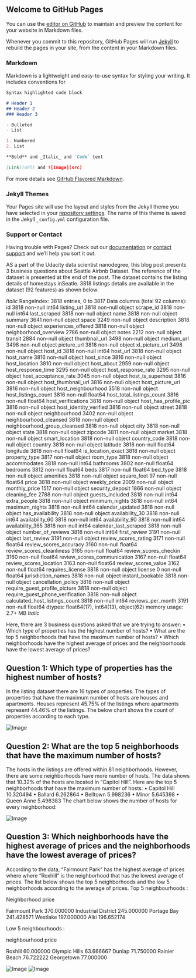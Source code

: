 ## Welcome to GitHub Pages

You can use the [editor on GitHub](https://github.com/fahad7033/Write-a-Data-Science-Blog-Post-for-seattle-Airbnb-listings-/edit/gh-pages/index.md) to maintain and preview the content for your website in Markdown files.

Whenever you commit to this repository, GitHub Pages will run [Jekyll](https://jekyllrb.com/) to rebuild the pages in your site, from the content in your Markdown files.

### Markdown

Markdown is a lightweight and easy-to-use syntax for styling your writing. It includes conventions for

```markdown
Syntax highlighted code block

# Header 1
## Header 2
### Header 3

- Bulleted
- List

1. Numbered
2. List

**Bold** and _Italic_ and `Code` text

[Link](url) and ![Image](src)
```

For more details see [GitHub Flavored Markdown](https://guides.github.com/features/mastering-markdown/).

### Jekyll Themes

Your Pages site will use the layout and styles from the Jekyll theme you have selected in your [repository settings](https://github.com/fahad7033/Write-a-Data-Science-Blog-Post-for-seattle-Airbnb-listings-/settings/pages). The name of this theme is saved in the Jekyll `_config.yml` configuration file.

### Support or Contact

Having trouble with Pages? Check out our [documentation](https://docs.github.com/categories/github-pages-basics/) or [contact support](https://support.github.com/contact) and we’ll help you sort it out.





AS a part of the Udacity data scientist nanodegree, this blog post presents 3 business questions about Seattle Airbnb Dataset. The reference of the dataset is presented at the end of the post.
The dataset contains the listing details of homestays inSeatle. 3818 listings details are available in the dataset (92 features) as shown below:

_Italic_
RangeIndex: 3818 entries, 0 to 3817
Data columns (total 92 columns):
id                                  3818 non-null int64
listing_url                         3818 non-null object
scrape_id                           3818 non-null int64
last_scraped                        3818 non-null object
name                                3818 non-null object
summary                             3641 non-null object
space                               3249 non-null object
description                         3818 non-null object
experiences_offered                 3818 non-null object
neighborhood_overview               2786 non-null object
notes                               2212 non-null object
transit                             2884 non-null object
thumbnail_url                       3498 non-null object
medium_url                          3498 non-null object
picture_url                         3818 non-null object
xl_picture_url                      3498 non-null object
host_id                             3818 non-null int64
host_url                            3818 non-null object
host_name                           3816 non-null object
host_since                          3816 non-null object
host_location                       3810 non-null object
host_about                          2959 non-null object
host_response_time                  3295 non-null object
host_response_rate                  3295 non-null object
host_acceptance_rate                3045 non-null object
host_is_superhost                   3816 non-null object
host_thumbnail_url                  3816 non-null object
host_picture_url                    3816 non-null object
host_neighbourhood                  3518 non-null object
host_listings_count                 3816 non-null float64
host_total_listings_count           3816 non-null float64
host_verifications                  3818 non-null object
host_has_profile_pic                3816 non-null object
host_identity_verified              3816 non-null object
street                              3818 non-null object
neighbourhood                       3402 non-null object
neighbourhood_cleansed              3818 non-null object
neighbourhood_group_cleansed        3818 non-null object
city                                3818 non-null object
state                               3818 non-null object
zipcode                             3811 non-null object
market                              3818 non-null object
smart_location                      3818 non-null object
country_code                        3818 non-null object
country                             3818 non-null object
latitude                            3818 non-null float64
longitude                           3818 non-null float64
is_location_exact                   3818 non-null object
property_type                       3817 non-null object
room_type                           3818 non-null object
accommodates                        3818 non-null int64
bathrooms                           3802 non-null float64
bedrooms                            3812 non-null float64
beds                                3817 non-null float64
bed_type                            3818 non-null object
amenities                           3818 non-null object
square_feet                         97 non-null float64
price                               3818 non-null object
weekly_price                        2009 non-null object
monthly_price                       1517 non-null object
security_deposit                    1866 non-null object
cleaning_fee                        2788 non-null object
guests_included                     3818 non-null int64
extra_people                        3818 non-null object
minimum_nights                      3818 non-null int64
maximum_nights                      3818 non-null int64
calendar_updated                    3818 non-null object
has_availability                    3818 non-null object
availability_30                     3818 non-null int64
availability_60                     3818 non-null int64
availability_90                     3818 non-null int64
availability_365                    3818 non-null int64
calendar_last_scraped               3818 non-null object
number_of_reviews                   3818 non-null int64
first_review                        3191 non-null object
last_review                         3191 non-null object
review_scores_rating                3171 non-null float64
review_scores_accuracy              3160 non-null float64
review_scores_cleanliness           3165 non-null float64
review_scores_checkin               3160 non-null float64
review_scores_communication         3167 non-null float64
review_scores_location              3163 non-null float64
review_scores_value                 3162 non-null float64
requires_license                    3818 non-null object
license                             0 non-null float64
jurisdiction_names                  3818 non-null object
instant_bookable                    3818 non-null object
cancellation_policy                 3818 non-null object
require_guest_profile_picture       3818 non-null object
require_guest_phone_verification    3818 non-null object
calculated_host_listings_count      3818 non-null int64
reviews_per_month                   3191 non-null float64
dtypes: float64(17), int64(13), object(62)
memory usage: 2.7+ MB
_Italic_


Here, there are 3 business questions asked that we are trying to answer:
•	Which type of properties has the highest number of hosts? 
•	What are the top 5 neighborhoods that have the maximum number of hosts?
•	Which neighborhoods have the highest average of prices and the neighborhoods have the lowest average of prices?

## Question 1: Which type of properties has the highest number of hosts? 
In the listing dataset there are 16 types of properties. The types of properties that have the maximum number of hosts are houses and apartments. Houses represent 45.75% of the listings where apartments represent 44.46% of the listings. The below chart shows the count of properties according to each type.  
 
![Image](src)

## Question 2: What are the top 5 neighborhoods that have the maximum number of hosts?
The hosts in the listings are offered within 81 neighborhoods. However, there are some neighborhoods have more number of hosts. The data shows that 10.32% of the hosts are located in “Capitol Hill”. Here are the top 5 neighborhoods that have the maximum number of hosts:
•	Capitol Hill    10.320494
•	Ballard          6.262864
•	Belltown         5.998236
•	Minor            5.645398
•	Queen Anne       5.498383
The chart below shows the number of hosts for every neighborhood:

![Image](src)




## Question 3: Which neighborhoods have the highest average of prices and the neighborhoods have the lowest average of prices?
According to the data, “Fairmount Park” has the highest average of prices where where “Roxhill” is the neighborhood that has the lowest average of prices. The list below shows the top 5 neighborhoods and the low 5 neighborhoods according to the average of prices.
Top 5 neighbourhoods :

Neighborhood          price
                  
Fairmount Park       370.000000
Industrial District  245.000000
Portage Bay          241.428571
Westlake             197.000000
Alki                 196.652174


 Low 5 neighbourhoods :

neighbourhood   price
           
Roxhill        60.000000
Olympic Hills  63.666667
Dunlap         71.750000
Rainier Beach  76.722222
Georgetown     77.000000

![Image](src)
![Image](src)
